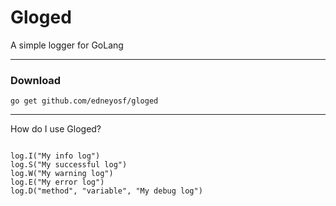 # Gloged

A simple logger for GoLang

---

### Download

```
go get github.com/edneyosf/gloged
```

---

How do I use Gloged?

```

log.I("My info log")
log.S("My successful log")
log.W("My warning log")
log.E("My error log")
log.D("method", "variable", "My debug log")

```
